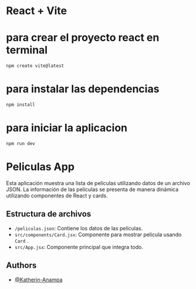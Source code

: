 # React + Vite


# para crear el proyecto react en terminal 

```
npm create vite@latest
```
# para instalar las dependencias

```
npm install

```

# para iniciar la aplicacion
```
npm run dev
```


# Peliculas App

Esta aplicación muestra una lista de películas utilizando datos de un archivo JSON. La información de las películas se presenta de manera dinámica utilizando componentes de React y cards.

## Estructura de archivos

- `/peliculas.json`: Contiene los datos de las películas.
- `src/components/Card.jsx`: Componente para mostrar pelicula usando `Card` .
- `src/App.jsx`: Componente principal que integra todo.

## Authors

- [@Katherin-Anampa](https://www.github.com/kate-anampa)